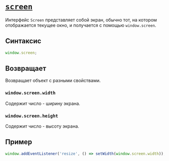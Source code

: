 # [`screen`](../index.md)

Интерфейс `Screen` представляет собой экран, обычно тот, на котором отображается текущее окно, и получается с помощью `window.screen`.

## Синтаксис

```js
window.screen;
```

## Возвращает

Возвращает объект с разными свойствами.

### `window.screen.width`

Содержит число - ширину экрана.

### `window.screen.height`

Содержит число - высоту экрана.

## Пример

```js
window.addEventListener('resize', () => setWidth(window.screen.width));
```
